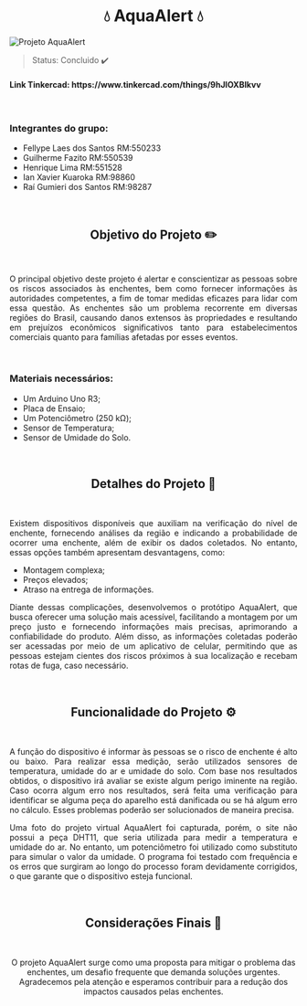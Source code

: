 <h1 align="center"> 💧 AquaAlert 💧 </h1> 

![Projeto AquaAlert](https://github.com/raigumieri/Sprint2-EDGE/assets/127215645/53a9493a-d933-404e-a8e3-2a8d52a0950d)

> Status: Concluido ✔️

<h4> Link Tinkercad: https://www.tinkercad.com/things/9hJIOXBIkvv </h4>

<br>

<h3> Integrantes do grupo: </h3>

<ul>
  <li> Fellype Laes dos Santos  RM:550233 </li>
  <li> Guilherme Fazito  RM:550539 </li>
  <li> Henrique Lima  RM:551528 </li>
  <li> Ian Xavier Kuaroka RM:98860 </li>
  <li> Raí Gumieri dos Santos  RM:98287 </li>
</ul>

<br>

<h2 align="center"> Objetivo do Projeto ✏️ </h2>
<br>
<p align="justify"> O principal objetivo deste projeto é alertar e conscientizar as pessoas sobre os riscos associados às enchentes, bem como fornecer informações às autoridades competentes, a fim de tomar medidas eficazes para lidar com essa questão. As enchentes são um problema recorrente em diversas regiões do Brasil, causando danos extensos às propriedades e resultando em prejuízos econômicos significativos tanto para estabelecimentos comerciais quanto para famílias afetadas por esses eventos. </p>

<br>

### Materiais necessários:
+ Um Arduino Uno R3;
+ Placa de Ensaio;
+ Um Potenciômetro (250 kΩ);
+ Sensor de Temperatura;
+ Sensor de Umidade do Solo.

<br>

<h2 align="center">  Detalhes do Projeto 📝 </h2>
<br>
<p align="justify"> Existem dispositivos disponíveis que auxiliam na verificação do nível de enchente, fornecendo análises da região e indicando a probabilidade de ocorrer uma enchente, além de exibir os dados coletados. No entanto, essas opções também apresentam desvantagens, como: </p>

<ul>
  <li> Montagem complexa; </li>
  <li> Preços elevados; </li>
  <li> Atraso na entrega de informações. </li>
</ul>

<p align="justify"> Diante dessas complicações, desenvolvemos o protótipo AquaAlert, que busca oferecer uma solução mais acessível, facilitando a montagem por um preço justo e fornecendo informações mais precisas, aprimorando a confiabilidade do produto. Além disso, as informações coletadas poderão ser acessadas por meio de um aplicativo de celular, permitindo que as pessoas estejam cientes dos riscos próximos à sua localização e recebam rotas de fuga, caso necessário.</p>

<br>

<h2 align="center"> Funcionalidade do Projeto ⚙️ </h2>
<br>
<p align="justify"> A função do dispositivo é informar às pessoas se o risco de enchente é alto ou baixo. Para realizar essa medição, serão utilizados sensores de temperatura, umidade do ar e umidade do solo. Com base nos resultados obtidos, o dispositivo irá avaliar se existe algum perigo iminente na região. Caso ocorra algum erro nos resultados, será feita uma verificação para identificar se alguma peça do aparelho está danificada ou se há algum erro no cálculo. Esses problemas poderão ser solucionados de maneira precisa. </p>

<p align="justify"> Uma foto do projeto virtual AquaAlert foi capturada, porém, o site não possui a peça DHT11, que seria utilizada para medir a temperatura e umidade do ar. No entanto, um potenciômetro foi utilizado como substituto para simular o valor da umidade. O programa foi testado com frequência e os erros que surgiram ao longo do processo foram devidamente corrigidos, o que garante que o dispositivo esteja funcional. </p>

<br>

<h2 align="center"> Considerações Finais 📘 </h2>
<br>
<p align="center" font-size="20px"> O projeto AquaAlert surge como uma proposta para mitigar o problema das enchentes, um desafio frequente que demanda soluções urgentes. Agradecemos pela atenção e esperamos contribuir para a redução dos impactos causados pelas enchentes. </p>
